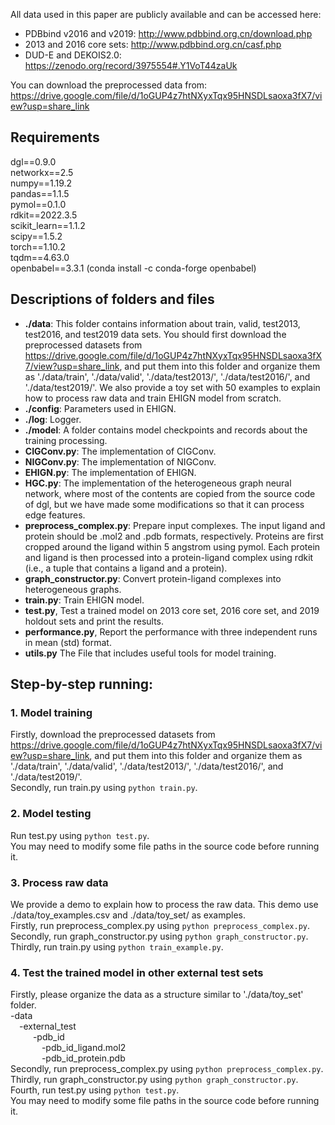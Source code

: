 All data used in this paper are publicly available and can be accessed here:  
- PDBbind v2016 and v2019: http://www.pdbbind.org.cn/download.php
- 2013 and 2016 core sets: http://www.pdbbind.org.cn/casf.php
- DUD-E and DEKOIS2.0: https://zenodo.org/record/3975554#.Y1VoT44zaUk

You can download the preprocessed data from: https://drive.google.com/file/d/1oGUP4z7htNXyxTqx95HNSDLsaoxa3fX7/view?usp=share_link

## Requirements  
dgl==0.9.0  
networkx==2.5  
numpy==1.19.2  
pandas==1.1.5  
pymol==0.1.0  
rdkit==2022.3.5  
scikit_learn==1.1.2  
scipy==1.5.2  
torch==1.10.2  
tqdm==4.63.0  
openbabel==3.3.1 (conda install -c conda-forge openbabel)

## Descriptions of folders and files
+ **./data**: This folder contains information about train, valid, test2013, test2016, and test2019 data sets. You should first download the preprocessed datasets from https://drive.google.com/file/d/1oGUP4z7htNXyxTqx95HNSDLsaoxa3fX7/view?usp=share_link, and put them into this folder and organize them as './data/train', './data/valid', './data/test2013/', './data/test2016/', and  './data/test2019/'. We also provide a toy set with 50 examples to explain how to process raw data and train EHIGN model from scratch. 
+ **./config**: Parameters used in EHIGN.
+ **./log**: Logger.
+ **./model**: A folder contains model checkpoints and records about the training processing.
+ **CIGConv.py**: The implementation of CIGConv.
+ **NIGConv.py**: The implementation of NIGConv.
+ **EHIGN.py**: The implementation of EHIGN.
+ **HGC.py**: The implementation of the heterogeneous graph neural network, where most of the contents are copied from the source code of dgl, but we have made some modifications so that it can process edge features.
+ **preprocess_complex.py**: Prepare input complexes. The input ligand and protein should be .mol2 and .pdb formats, respectively. Proteins are first cropped around the ligand within 5 angstrom using pymol. Each protein and ligand is then processed into a protein-ligand complex using rdkit (i.e., a tuple that contains a ligand and a protein).
+ **graph_constructor.py**: Convert protein-ligand complexes into heterogeneous graphs.
+ **train.py**: Train EHIGN model.
+ **test.py**, Test a trained model on 2013 core set, 2016 core set, and 2019 holdout sets and print the results.
+ **performance.py**, Report the performance with three independent runs in mean (std) format. 
+ **utils.py** The File that includes useful tools for model training.

## Step-by-step running:  

### 1. Model training
Firstly, download the preprocessed datasets from https://drive.google.com/file/d/1oGUP4z7htNXyxTqx95HNSDLsaoxa3fX7/view?usp=share_link, and put them into this folder and organize them as './data/train', './data/valid', './data/test2013/', './data/test2016/', and  './data/test2019/'.  
Secondly, run train.py using `python train.py`.  

### 2. Model testing
Run test.py using `python test.py`.    
You may need to modify some file paths in the source code before running it.

### 3. Process raw data
We provide a demo to explain how to process the raw data. This demo use ./data/toy_examples.csv and ./data/toy_set/ as examples.  
Firstly, run preprocess_complex.py using `python preprocess_complex.py`.    
Secondly, run graph_constructor.py using `python graph_constructor.py`.  
Thirdly, run train.py using `python train_example.py`.    

### 4. Test the trained model in other external test sets
Firstly, please organize the data as a structure similar to './data/toy_set' folder.  
-data  
&ensp;&ensp;-external_test  
&ensp; &ensp;&ensp;&ensp; -pdb_id  
&ensp; &ensp; &ensp;&ensp;&ensp;&ensp;-pdb_id_ligand.mol2  
&ensp; &ensp; &ensp;&ensp;&ensp;&ensp;-pdb_id_protein.pdb  
Secondly, run preprocess_complex.py using `python preprocess_complex.py`.  
Thirdly, run graph_constructor.py using `python graph_constructor.py`.  
Fourth, run test.py using `python test.py`.  
You may need to modify some file paths in the source code before running it.  


